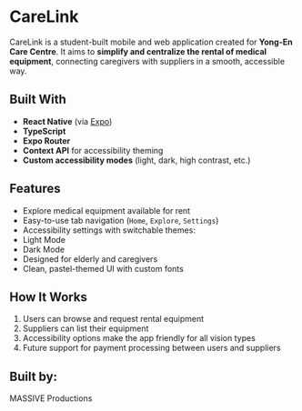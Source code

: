 # CareLink

CareLink is a student-built mobile and web application created for **Yong-En Care Centre**. It aims to **simplify and centralize the rental of medical equipment**, connecting caregivers with suppliers in a smooth, accessible way.

## Built With

- **React Native** (via [Expo](https://expo.dev))
- **TypeScript**
- **Expo Router**
- **Context API** for accessibility theming
- **Custom accessibility modes** (light, dark, high contrast, etc.)

## Features

- Explore medical equipment available for rent
- Easy-to-use tab navigation (`Home`, `Explore`, `Settings`)
-  Accessibility settings with switchable themes:
  - Light Mode
  - Dark Mode
- Designed for elderly and caregivers
- Clean, pastel-themed UI with custom fonts

## How It Works

1. Users can browse and request rental equipment
2. Suppliers can list their equipment
3. Accessibility options make the app friendly for all vision types
4. Future support for payment processing between users and suppliers

## Built by:
MASSIVE Productions
